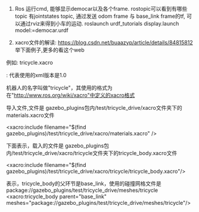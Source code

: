 
1. Ros
运行cmd, 能够显示democar以及各个frame. rostopic可以看到有哪些topic
有jointstates topic, 通过发送 odom frame 与 base_link frame的tf, 可以通过rviz来得到小车的运动.
roslaunch urdf_tutorials display.launch model:=democar.urdf

2. xacro文件的解读:
https://blog.csdn.net/buaazyp/article/details/84815812
举下面例子,更多的看这个web

例如: tricycle.xacro
<?xml version="1.0"?>                         : 代表使用的xml版本是1.0
   机器人的名字叫做"tricycle"，其使用的格式为在"http://www.ros.org/wiki/xacro"中定义的xacro格式
<robot xmlns:xacro="http://www.ros.org/wiki/xacro" name="tricycle" >  
 
  导入文件,文件是 gazebo_plugins包内/test/tricycle_drive/xacro文件夹下的materials.xacro文件
  <!-- Import Rviz colors -->
  <xacro:include filename="$(find gazebo_plugins)/test/tricycle_drive/xacro/materials.xacro" />
 
 下面表示，载入的文件是 gazebo_plugins包内/test/tricycle_drive/xacro/tricycle文件夹下的tricycle_body.xacro文件
  <!-- Import robot  -->
  <xacro:include filename="$(find gazebo_plugins)/test/tricycle_drive/xacro/tricycle/tricycle_body.xacro"/>
  
  表示，tricycle_body的父环节是base_link，使用的碰撞网格文件是package://gazebo_plugins/test/tricycle_drive/meshes/tricycle
  <xacro:tricycle_body parent="base_link" meshes="package://gazebo_plugins/test/tricycle_drive/meshes/tricycle"/>
</robot>

